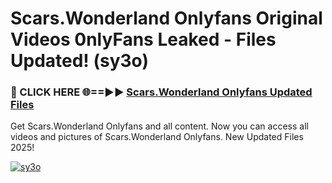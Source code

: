 # Scars.Wonderland Onlyfans Original Videos 0nlyFans Leaked - Files Updated! (sy3o)

<h3>🔴 CLICK HERE 🌐==►► <a href="https://tinyurl.com/2m67pmp6" rel="nofollow">Scars.Wonderland Onlyfans Updated Files</a></h3>

Get Scars.Wonderland Onlyfans and all content. Now you can access all videos and pictures of Scars.Wonderland Onlyfans. New Updated Files 2025!

[![sy3o](https://i.imgur.com/H4QAA4z.gif)](https://tinyurl.com/2m67pmp6)